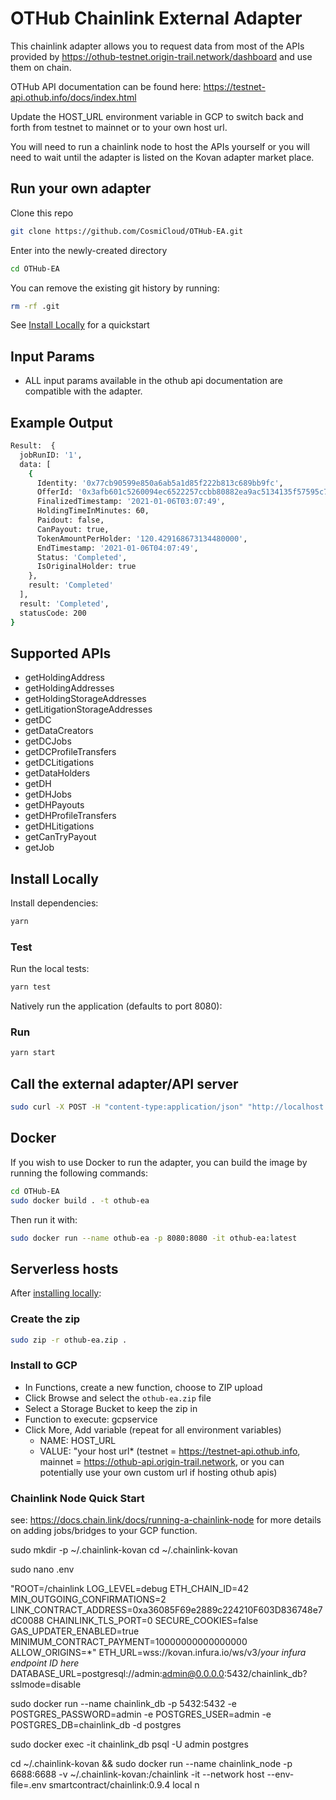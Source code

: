 # OTHub Chainlink External Adapter

This chainlink adapter allows you to request data from most of the APIs provided by https://othub-testnet.origin-trail.network/dashboard and use them on chain.

OTHub API documentation can be found here: https://testnet-api.othub.info/docs/index.html

Update the HOST_URL environment variable in GCP to switch back and forth from testnet to mainnet or to your own host url.

You will need to run a chainlink node to host the APIs yourself or you will need to wait until the adapter is listed on the Kovan adapter market place.

## Run your own adapter

Clone this repo 

```bash
git clone https://github.com/CosmiCloud/OTHub-EA.git
```

Enter into the newly-created directory

```bash
cd OTHub-EA
```

You can remove the existing git history by running:

```bash
rm -rf .git
```

See [Install Locally](#install-locally) for a quickstart

## Input Params

- ALL input params available in the othub api documentation are compatible with the adapter.

## Example Output

```bash
Result:  {
  jobRunID: '1',
  data: [
    {
      Identity: '0x77cb90599e850a6ab5a1d85f222b813c689bb9fc',
      OfferId: '0x3afb601c5260094ec6522257ccbb80882ea9ac5134135f57595c70a3fae07538',
      FinalizedTimestamp: '2021-01-06T03:07:49',
      HoldingTimeInMinutes: 60,
      Paidout: false,
      CanPayout: true,
      TokenAmountPerHolder: '120.429168673134480000',
      EndTimestamp: '2021-01-06T04:07:49',
      Status: 'Completed',
      IsOriginalHolder: true
    },
    result: 'Completed'
  ],
  result: 'Completed',
  statusCode: 200
}
```

## Supported APIs

- getHoldingAddress
- getHoldingAddresses
- getHoldingStorageAddresses
- getLitigationStorageAddresses
- getDC
- getDataCreators
- getDCJobs
- getDCProfileTransfers
- getDCLitigations
- getDataHolders
- getDH
- getDHJobs
- getDHPayouts
- getDHProfileTransfers
- getDHLitigations
- getCanTryPayout
- getJob

## Install Locally

Install dependencies:

```bash
yarn
```

### Test

Run the local tests:

```bash
yarn test
```

Natively run the application (defaults to port 8080):

### Run

```bash
yarn start
```

## Call the external adapter/API server

```bash
sudo curl -X POST -H "content-type:application/json" "http://localhost:8080/" --data '{ "id": 0, "data": { "action": "getDHJobs", "value": "Status", "dh_erc725_id": "0x77cb90599e850a6ab5a1d85f222b813c689bb9fc", "limit": "1", "page": "1", "OfferId_like": "0x3afb601c5260094ec6522257ccbb80882ea9ac5134135f57595c70a3fae07538" } }'
```

## Docker

If you wish to use Docker to run the adapter, you can build the image by running the following commands:

```bash
cd OTHub-EA
sudo docker build . -t othub-ea
```

Then run it with:

```bash
sudo docker run --name othub-ea -p 8080:8080 -it othub-ea:latest
```

## Serverless hosts

After [installing locally](#install-locally):

### Create the zip

```bash
sudo zip -r othub-ea.zip .
```

### Install to GCP

- In Functions, create a new function, choose to ZIP upload
- Click Browse and select the `othub-ea.zip` file
- Select a Storage Bucket to keep the zip in
- Function to execute: gcpservice
- Click More, Add variable (repeat for all environment variables)
  - NAME: HOST_URL
  - VALUE: "your host url* 
  (testnet = https://testnet-api.othub.info, mainnet = https://othub-api.origin-trail.network, or you can potentially use your own custom url if hosting othub apis)

### Chainlink Node Quick Start

see: https://docs.chain.link/docs/running-a-chainlink-node for more details on adding jobs/bridges to your GCP function.

sudo mkdir -p ~/.chainlink-kovan
cd ~/.chainlink-kovan

sudo nano .env

"ROOT=/chainlink
LOG_LEVEL=debug
ETH_CHAIN_ID=42
MIN_OUTGOING_CONFIRMATIONS=2
LINK_CONTRACT_ADDRESS=0xa36085F69e2889c224210F603D836748e7dC0088
CHAINLINK_TLS_PORT=0
SECURE_COOKIES=false
GAS_UPDATER_ENABLED=true
MINIMUM_CONTRACT_PAYMENT=10000000000000000
ALLOW_ORIGINS=*"
ETH_URL=wss://kovan.infura.io/ws/v3/*your infura endpoint ID here*
DATABASE_URL=postgresql://admin:admin@0.0.0.0:5432/chainlink_db?sslmode=disable

sudo docker run --name chainlink_db -p 5432:5432 -e POSTGRES_PASSWORD=admin -e POSTGRES_USER=admin -e POSTGRES_DB=chainlink_db -d postgres

sudo docker exec -it chainlink_db psql -U admin postgres

cd ~/.chainlink-kovan && sudo docker run --name chainlink_node -p 6688:6688 -v ~/.chainlink-kovan:/chainlink -it --network host --env-file=.env smartcontract/chainlink:0.9.4 local n 
